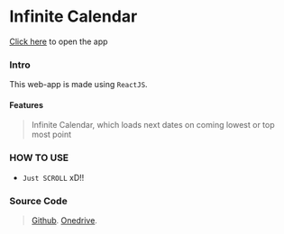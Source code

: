 # Infinite Calendar
[Click here] to open the app
### Intro
This web-app is made using `ReactJS`.
#### Features
> Infinite Calendar, which loads next dates on coming lowest or top most point
### HOW TO USE
- `Just SCROLL` xD!!
### Source Code
> [Github].
> [Onedrive].

[Github]: <https://github.com/h4rSHp/Infinite-Calendar/tree/gh-pages/src>
[Onedrive]: <https://iitk-my.sharepoint.com/:f:/g/personal/harshp_iitk_ac_in/Elk2m7UYfjdFrnETYeBfFu0BOlNuTSYWU8-b1Jpj_41mzw?e=W2uRdX>
[Click here]: <https://h4rshp.github.io/Infinite-Calendar/>
